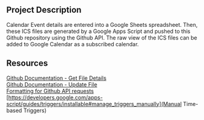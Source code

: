 ## Project Description
Calendar Event details are entered into a Google Sheets spreadsheet. Then, these ICS files are generated by a Google Apps Script and pushed to this Github repository using the Github API. The raw view of the ICS files can be added to Google Calendar as a subscribed calendar.
## Resources
[Github Documentation - Get File Details](https://docs.github.com/en/rest/repos/contents?apiVersion=2022-11-28#get-repository-content)<br/>
[Github Documentation - Update File](https://docs.github.com/en/rest/repos/contents?apiVersion=2022-11-28#create-or-update-file-contents)<br/>
[Formatting for Github API requests](https://stackoverflow.com/a/66128848)<br/>
[https://developers.google.com/apps-script/guides/triggers/installable#manage_triggers_manually](Manual Time-based Triggers)
